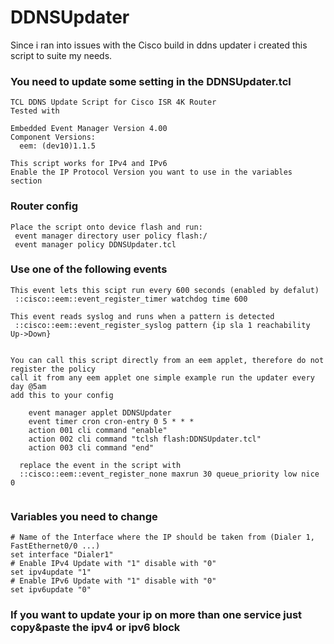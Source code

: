 # DDNSUpdater

Since i ran into issues with the Cisco build in ddns updater i created this script to suite my needs.

### You need to update some setting in the DDNSUpdater.tcl 
```
TCL DDNS Update Script for Cisco ISR 4K Router
Tested with 

Embedded Event Manager Version 4.00
Component Versions:
  eem: (dev10)1.1.5
 
This script works for IPv4 and IPv6
Enable the IP Protocol Version you want to use in the variables section
```
### Router config
```
Place the script onto device flash and run:
 event manager directory user policy flash:/
 event manager policy DDNSUpdater.tcl
```

### Use one of the following events

```
This event lets this scipt run every 600 seconds (enabled by defalut)
 ::cisco::eem::event_register_timer watchdog time 600

This event reads syslog and runs when a pattern is detected 
 ::cisco::eem::event_register_syslog pattern {ip sla 1 reachability Up->Down}

  
You can call this script directly from an eem applet, therefore do not register the policy
call it from any eem applet one simple example run the updater every day @5am
add this to your config
	
	event manager applet DDNSUpdater
 	event timer cron cron-entry 0 5 * * *
 	action 001 cli command "enable"
 	action 002 cli command "tclsh flash:DDNSUpdater.tcl"
	action 003 cli command "end"
 	
  replace the event in the script with
  ::cisco::eem::event_register_none maxrun 30 queue_priority low nice 0
  
```
### Variables you need to change
```
# Name of the Interface where the IP should be taken from (Dialer 1, FastEthernet0/0 ...)
set interface "Dialer1"
# Enable IPv4 Update with "1" disable with "0"
set ipv4update "1"
# Enable IPv6 Update with "1" disable with "0"
set ipv6update "0"

```

### If you want to update your ip on more than one service just copy&paste the ipv4 or ipv6 block
